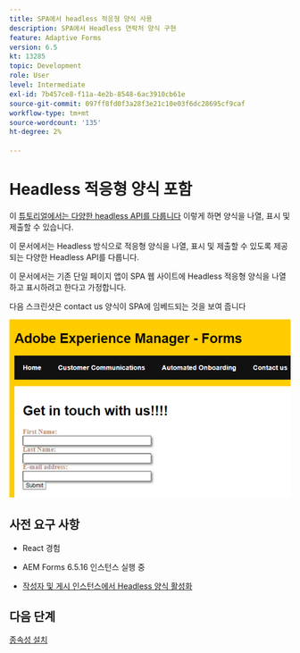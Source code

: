 ```yaml
---
title: SPA에서 headless 적응형 양식 사용
description: SPA에서 Headless 연락처 양식 구현
feature: Adaptive Forms
version: 6.5
kt: 13285
topic: Development
role: User
level: Intermediate
exl-id: 7b457ce8-f11a-4e2b-8548-6ac3910cb61e
source-git-commit: 097ff8fd0f3a28f3e21c10e03f6dc28695cf9caf
workflow-type: tm+mt
source-wordcount: '135'
ht-degree: 2%

---
```


# Headless 적응형 양식 포함

이 [튜토리얼에서는 다양한 headless API를 다룹니다](https://opensource.adobe.com/aem-forms-af-runtime/api/#section/Introduction) 이렇게 하면 양식을 나열, 표시 및 제출할 수 있습니다.

이 문서에서는 Headless 방식으로 적응형 양식을 나열, 표시 및 제출할 수 있도록 제공되는 다양한 Headless API를 다룹니다.

이 문서에서는 기존 단일 페이지 앱이 SPA 웹 사이트에 Headless 적응형 양식을 나열하고 표시하려고 한다고 가정합니다.

다음 스크린샷은 contact us 양식이 SPA에 임베드되는 것을 보여 줍니다

![contact-us-form](./assets/contact-us-form.png)

## 사전 요구 사항

* React 경험

* AEM Forms 6.5.16 인스턴스 실행 중

* [작성자 및 게시 인스턴스에서 Headless 양식 활성화](https://experienceleague.adobe.com/docs/experience-manager-headless-adaptive-forms/using/quick-setup/enable-headless-adaptive-forms-and-core-components.html?lang=en)

## 다음 단계

[종속성 설치](./install-af-react-libraries.md)
